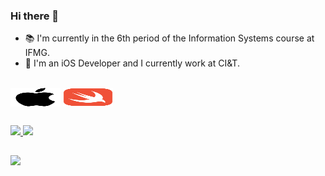 ### Hi there 👋

- 📚 I'm currently in the 6th period of the Information Systems course at IFMG.
- 📱 I'm an iOS Developer and I currently work at CI&T. 

 <div style="display: inline_block;"><br>
   <img align="center" alt="Marcelo-Apple" height="30" width="80" src="https://raw.githubusercontent.com/devicons/devicon/master/icons/apple/apple-original.svg">
  <img align="center" alt="Marcelo-Swift" height="30" width="80" src="https://raw.githubusercontent.com/devicons/devicon/master/icons/swift/swift-original.svg">
</div>

 ##
 
 <div>
  <a href="https://github.com/marcelosimim">
    <img height="200em" src="https://github-readme-stats.vercel.app/api/top-langs/?username=marcelosimim&layout=compact&langs_count=7&theme=algolia"/>
  <img height="200em" src="https://github-readme-stats.vercel.app/api?username=marcelosimim&show_icons=true&theme=algolia&include_all_commits=true&count_private=true"/>
</div>
 
 ##
 
<div> 
  <a href="https://www.linkedin.com/in/marcelosimim" target="_blank"><img src="https://img.shields.io/badge/-LinkedIn-%230077B5?style=for-the-badge&logo=linkedin&logoColor=white" target="_blank"></a> 
</div>

<!--
**marcelosimim/marcelosimim** is a ✨ _special_ ✨ repository because its `README.md` (this file) appears on your GitHub profile.

Here are some ideas to get you started:

- 🔭 I’m currently working on ...
- 🌱 I’m currently learning ...
- 👯 I’m looking to collaborate on ...
- 🤔 I’m looking for help with ...
- 💬 Ask me about ...
- 📫 How to reach me: ...
- 😄 Pronouns: ...
- ⚡ Fun fact: ...
-->
